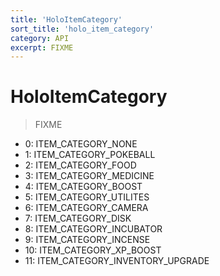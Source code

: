 ```yaml
---
title: 'HoloItemCategory'
sort_title: 'holo_item_category'
category: API
excerpt: FIXME
---
```


# HoloItemCategory

> FIXME

- 0: ITEM_CATEGORY_NONE
- 1: ITEM_CATEGORY_POKEBALL
- 2: ITEM_CATEGORY_FOOD
- 3: ITEM_CATEGORY_MEDICINE
- 4: ITEM_CATEGORY_BOOST
- 5: ITEM_CATEGORY_UTILITES
- 6: ITEM_CATEGORY_CAMERA
- 7: ITEM_CATEGORY_DISK
- 8: ITEM_CATEGORY_INCUBATOR
- 9: ITEM_CATEGORY_INCENSE
- 10: ITEM_CATEGORY_XP_BOOST
- 11: ITEM_CATEGORY_INVENTORY_UPGRADE
